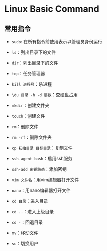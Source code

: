 # Linux Basic Command

## 常用指令

- `sudo`: 在所有指令前使用表示以管理员身份运行

- `ls`：列出目录下的文件
- `dir`：列出目录下的文件
- `top`：任务管理器
- `kill 进程号`：杀进程
- `\du 目录 -h -d 层数`：查硬盘占用
- `mkdir`：创建文件夹
- `touch`：创建文件
- `rm`：删除文件
- `rm -rf`：删除文件夹
- `cp 初始目录 目标目录`：复制文件
- `ssh-agent bash`：启用ssh服务
- `ssh-add 密钥路劲`：添加密钥
- `vim 文件名`：用vim编辑器打开文件
- `nano`：用nano编辑器打开文件
- `cd 目录`：进入目录
- `cd ..`：进入上级目录
- `cd -`：回退目录
- `mv`：移动文件
- `su`：切换用户


